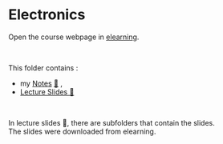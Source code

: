# Electronics

Οpen the course webpage in [elearning](https://elearning.auth.gr/course/view.php?id=6268&lang=en).

<br />

This folder contains : 
- my [Notes](https://github.com/tsiggi/CSD-Auth/blob/main/3rd%20Semester/Electronics/Notes.pdf) [💾](https://github.com/tsiggi/CSD-Auth/raw/main/3rd%20Semester/Electronics/Notes.pdf) ,
- [Lecture Slides 📂](https://github.com/tsiggi/CSD-Auth/tree/main/3rd%20Semester/Electronics/Lecture%20Slides)

<br />

In lecture slides 📂, there are subfolders that contain the slides. <br />
The slides were downloaded from elearning.
